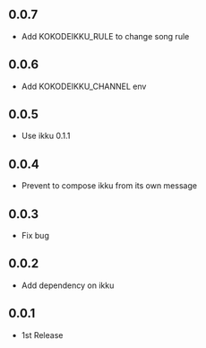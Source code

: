 ## 0.0.7
- Add KOKODEIKKU_RULE to change song rule

## 0.0.6
- Add KOKODEIKKU_CHANNEL env

## 0.0.5
- Use ikku 0.1.1

## 0.0.4
- Prevent to compose ikku from its own message

## 0.0.3
- Fix bug

## 0.0.2
- Add dependency on ikku

## 0.0.1
- 1st Release
